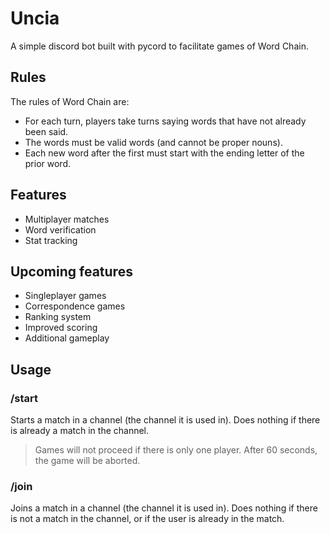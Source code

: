 # Uncia

A simple discord bot built with pycord to facilitate games of Word Chain.

## Rules

The rules of Word Chain are:

- For each turn, players take turns saying words that have not already been said.
- The words must be valid words (and cannot be proper nouns).
- Each new word after the first must start with the ending letter of the prior word.

## Features

- Multiplayer matches
- Word verification
- Stat tracking

## Upcoming features

- Singleplayer games
- Correspondence games
- Ranking system
- Improved scoring
- Additional gameplay

## Usage

### /start

Starts a match in a channel (the channel it is used in). Does nothing if there is already a match in the channel.

> Games will not proceed if there is only one player. After 60 seconds, the game will be aborted.

### /join

Joins a match in a channel (the channel it is used in). Does nothing if there is not a match in the channel, or if the user is already in the match.